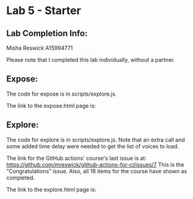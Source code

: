 # Lab 5 - Starter
## Lab Completion Info:
Misha Reswick
A15994771

Please note that I completed this lab individually, without a partner.

## Expose:
The code for expose is in scripts/explore.js.

The link to the expose.html page is: 

## Explore:
The code for explore is in scripts/explore.js.
Note that an extra call and some added time delay
were needed to get the list of voices to load.

The link for the GitHub actions' course's last issue is at:
https://github.com/mreswick/github-actions-for-ci/issues/7 
This is the "Congratulations" issue. Also, all 18 items
for the course have shown as completed.

The link to the explore.html page is: 

